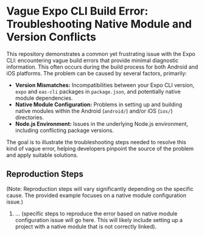 # Vague Expo CLI Build Error: Troubleshooting Native Module and Version Conflicts

This repository demonstrates a common yet frustrating issue with the Expo CLI: encountering vague build errors that provide minimal diagnostic information.  This often occurs during the build process for both Android and iOS platforms.  The problem can be caused by several factors, primarily:

* **Version Mismatches:** Incompatibilities between your Expo CLI version, `expo` and `eas-cli` packages in `package.json`, and potentially native module dependencies.
* **Native Module Configuration:** Problems in setting up and building native modules within the Android (`android/`) and/or iOS (`ios/`) directories.
* **Node.js Environment:**  Issues in the underlying Node.js environment, including conflicting package versions.

The goal is to illustrate the troubleshooting steps needed to resolve this kind of vague error, helping developers pinpoint the source of the problem and apply suitable solutions.

## Reproduction Steps

(Note: Reproduction steps will vary significantly depending on the specific cause. The provided example focuses on a native module configuration issue.)

1. ... (specific steps to reproduce the error based on native module configuration issue will go here.  This will likely include setting up a project with a native module that is not correctly linked).